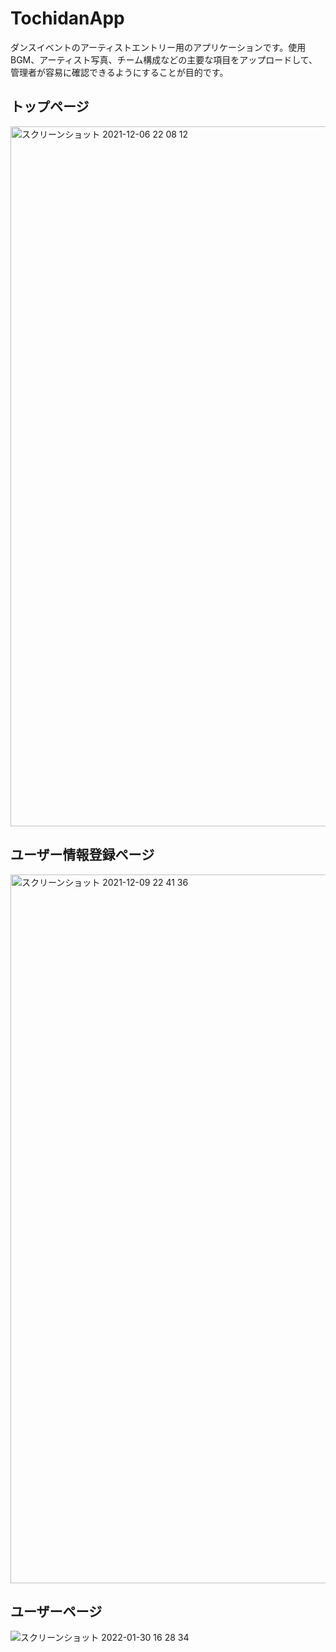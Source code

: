 # TochidanApp
ダンスイベントのアーティストエントリー用のアプリケーションです。使用BGM、アーティスト写真、チーム構成などの主要な項目をアップロードして、管理者が容易に確認できるようにすることが目的です。




## トップページ
<img width="1120" alt="スクリーンショット 2021-12-06 22 08 12" src="https://user-images.githubusercontent.com/56378289/151979071-7a8891b1-f48c-4199-a365-90491ceb1f66.png">




## ユーザー情報登録ページ
<img width="1134" alt="スクリーンショット 2021-12-09 22 41 36" src="https://user-images.githubusercontent.com/56378289/151979185-975770a7-dc9d-4588-b787-2ac2486cd8bc.png">




## ユーザーページ
![スクリーンショット 2022-01-30 16 28 34](https://user-images.githubusercontent.com/56378289/151979330-4a5662be-6cd8-426a-beac-d1bc2d69874e.png)

